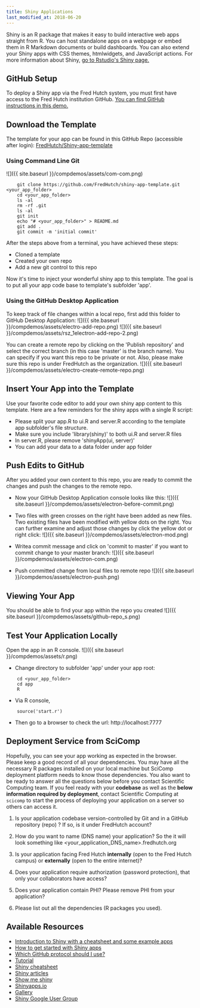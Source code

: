 ```yaml
---
title: Shiny Applications
last_modified_at: 2018-06-20
---
```


Shiny is an R package that makes it easy to build interactive web apps straight from R. You can host standalone apps on a webpage or embed them in R Markdown documents or build dashboards. You can also extend your Shiny apps with CSS themes, htmlwidgets, and JavaScript actions. For more information about Shiny, [go to Rstudio's Shiny page.](https://shiny.rstudio.com)

## GitHub Setup
To deploy a Shiny app via the Fred Hutch system, you must first have access to the Fred Hutch institution GitHub.  [You can find GitHub instructions in this demo.](https://fredhutch.github.io/wiki/compdemos/comp_github/)

## Download the Template
The template for your app can be found in this GitHub Repo (accessible after login):
[FredHutch/Shiny-app-template](https://github.com/FredHutch/shiny-app-template)

### Using Command Line Git
![]({{ site.baseurl }}/compdemos/assets/com-com.png)
```
    git clone https://github.com/FredHutch/shiny-app-template.git <your_app_folder>
    cd <your_app_folder>
    ls -al
    rm -rf .git
    ls -al
    git init
    echo "# <your_app_folder>" > README.md
    git add .
    git commit -m 'initial commit'
```
After the steps above from a terminal, you have achieved these steps:
- Cloned a template
- Created your own repo
- Add a new git control to this repo

Now it's time to inject your wonderful shiny app to this template. The goal is to put all your app code base to template's subfolder 'app'.  

### Using the GitHub Desktop Application

To keep track of file changes within a local repo, first add this folder to GitHub Desktop Application:
![]({{ site.baseurl }}/compdemos/assets/electro-add-repo.png)
![]({{ site.baseurl }}/compdemos/assets/rsz_1electron-add-repo-2.png)

You can create a remote repo by clicking on the 'Publish repository' and select the correct branch (in this case 'master' is the branch name). You can specify if you want this repo to be private or not. Also, please make sure this repo is under FredHutch as the organization.
![]({{ site.baseurl }}/compdemos/assets/electro-create-remote-repo.png)

## Insert Your App into the Template
Use your favorite code editor to add your own shiny app content to this template.  Here are a few reminders for the shiny apps with a single R script:

- Please split your app.R to ui.R and server.R according to the template app subfolder's file structure.
- Make sure you include 'library(shiny)' to both ui.R and server.R files
- In server.R, please remove 'shinyApp(ui, server)'
- You can add your data to a data folder under app folder

## Push Edits to GitHub
After you added your own content to this repo, you are ready to commit the changes and push the changes to the remote repo.

- Now your GitHub Desktop Application console looks like this:
![]({{ site.baseurl }}/compdemos/assets/electron-before-commit.png)

- Two files with green crosses on the right have been added as new files.
Two existing files have been modified with yellow dots on the right.
You can further examine and adjust those changes by click the yellow dot or right click:
![]({{ site.baseurl }}/compdemos/assets/electron-mod.png)

- Writea commit message and click on 'commit to master' if you want to commit change to your master branch:
![]({{ site.baseurl }}/compdemos/assets/electron-com.png)

- Push committed change from local files to remote repo
![]({{ site.baseurl }}/compdemos/assets/electron-push.png)

## Viewing Your App
You should be able to find your app within the repo you created
![]({{ site.baseurl }}/compdemos/assets/github-repo_s.png)

<!--Please also add topics 'r' and 'shiny'
![](/{{ site.baseurl }}/compdemos/assets/GitHub-add-labels-3.png)-->

## Test Your Application Locally
Open the app in an R console.
![]({{ site.baseurl }}/compdemos/assets/r.png)

- Change directory to subfolder 'app' under your app root:
``` 
    cd <your_app_folder>
    cd app
    R
```
- Via R console, 
``` 
    source('start.r') 
```

- Then go to a browser to check the url: http://localhost:7777



## Deployment Service from SciComp
Hopefully, you can see your app working as expected in the browser. Please keep a good record of all your dependencies. You may have all the necessary R packages installed on your local machine but SciComp deployment platform needs to know those dependencies.  You also want to be ready to answer all the questions below before you contact Scientific Computing team.  If you feel ready with your **codebase** as well as the **below information required by deployment**, contact Scientific Computing at `scicomp` to start the process of deploying your application on a server so others can access it.

1.  Is your application codebase version-controlled by Git and in a GitHub repository (repo) ?  If so, is it under FredHutch account?

2. How do you want to name (DNS name) your application? So the it will look something like <your_application_DNS_name>.fredhutch.org

3. Is your application facing Fred Hutch **internally** (open to the Fred Hutch campus) or **externally** (open to the entire internet)?

4. Does your application require authorization (password protection), that only your collaborators have access?

5. Does your application contain PHI? Please remove PHI from your application?

6. Please list out all the dependencies (R packages you used).


## Available Resources
- [Introduction to Shiny with a cheatsheet and some example apps](http://zevross.com/blog/2016/04/19/r-powered-web-applications-with-shiny-a-tutorial-and-cheat-sheet-with-40-example-apps/)
- [How to get started with Shiny apps](https://shiny.rstudio.com/articles/build.html)
- [Which GitHub protocol should I use?](https://gist.github.com/grawity/4392747)
- [Tutorial](http://shiny.rstudio.com/tutorial/)
- [Shiny cheatsheet](http://shiny.rstudio.com/images/shiny-cheatsheet.pdf)
- [Shiny articles](http://shiny.rstudio.com/articles/)
- [Show me shiny](http://www.showmeshiny.com/)
- [Shinyapps.io](http://www.shinyapps.io/)
- [Gallery](http://shiny.rstudio.com/gallery/google-charts.html)
- [Shiny Google User Group](https://groups.google.com/forum/#!forum/shiny-discuss)
